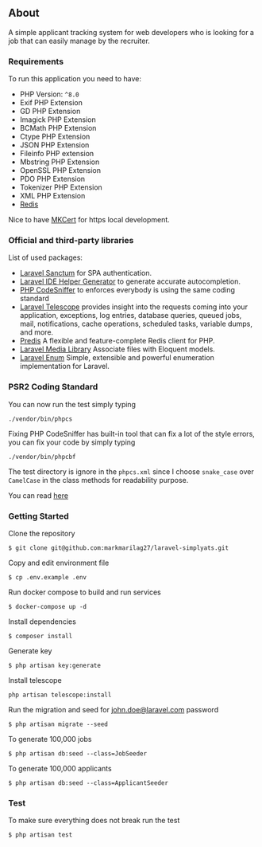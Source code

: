 ## About
A simple applicant tracking system for web developers who is looking for a job that can easily manage by the recruiter.

### Requirements
To run this application you need to have:
- PHP Version: `^8.0`
- Exif PHP Extension
- GD PHP Extension
- Imagick PHP Extension
- BCMath PHP Extension
- Ctype PHP Extension
- JSON PHP Extension
- Fileinfo PHP extension
- Mbstring PHP Extension
- OpenSSL PHP Extension
- PDO PHP Extension
- Tokenizer PHP Extension
- XML PHP Extension
- [Redis](https://pecl.php.net/package/redis)

Nice to have [MKCert](https://github.com/FiloSottile/mkcert) for https local development.


### Official and third-party libraries
List of used packages:

- [Laravel Sanctum](https://laravel.com/docs/8.x/sanctum) for SPA authentication.
- [Laravel IDE Helper Generator](https://github.com/barryvdh/laravel-ide-helper) to generate accurate autocompletion.
- [PHP CodeSniffer](https://github.com/squizlabs/PHP_CodeSniffer) to enforces everybody is using the same coding standard
- [Laravel Telescope](https://laravel.com/docs/8.x/telescope) provides insight into the requests coming into your application, exceptions, log entries, database queries, queued jobs, mail, notifications, cache operations, scheduled tasks, variable dumps, and more.
- [Predis](https://github.com/predis/predis) A flexible and feature-complete Redis client for PHP.
- [Laravel Media Library](https://github.com/spatie/laravel-medialibrary) Associate files with Eloquent models.
- [Laravel Enum](https://github.com/BenSampo/laravel-enum) Simple, extensible and powerful enumeration implementation for Laravel.


### PSR2 Coding Standard

You can now run the test simply typing
<pre><code>./vendor/bin/phpcs</code></pre>
Fixing PHP CodeSniffer has built-in tool that can fix a lot of the style errors, you can fix your code by simply typing
<pre><code>./vendor/bin/phpcbf</code></pre>

The test directory is ignore in the `phpcs.xml` since I choose `snake_case` over `CamelCase` in the class methods for readability purpose.

You can read [here](https://laravel.com/docs/master/contributions#coding-style)

### Getting Started
Clone the repository
```
$ git clone git@github.com:markmarilag27/laravel-simplyats.git
```
Copy and edit environment file
```
$ cp .env.example .env
```
Run docker compose to build and run services
```
$ docker-compose up -d
```
Install dependencies
```
$ composer install
```
Generate key
```
$ php artisan key:generate
```
Install telescope
```
php artisan telescope:install
```
Run the migration and seed for john.doe@laravel.com password
```
$ php artisan migrate --seed
```
To generate 100,000 jobs
```
$ php artisan db:seed --class=JobSeeder
```
To generate 100,000 applicants
```
$ php artisan db:seed --class=ApplicantSeeder
```
### Test
To make sure everything does not break run the test
```
$ php artisan test
```
